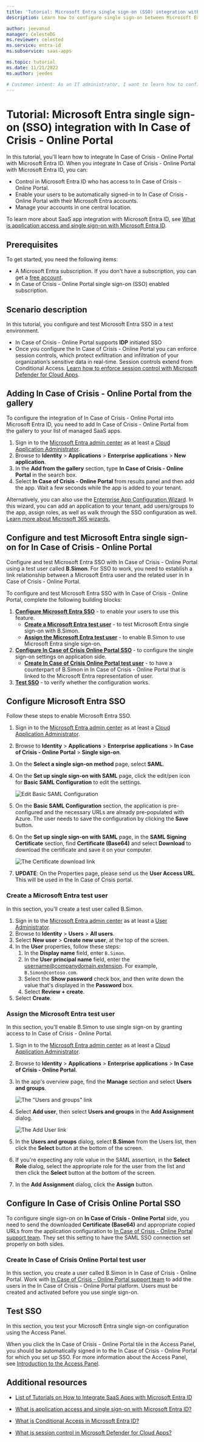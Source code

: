 ```yaml
---
title: 'Tutorial: Microsoft Entra single sign-on (SSO) integration with In Case of Crisis - Online Portal'
description: Learn how to configure single sign-on between Microsoft Entra ID and In Case of Crisis - Online Portal.

author: jeevansd
manager: CelesteDG
ms.reviewer: celested
ms.service: entra-id
ms.subservice: saas-apps

ms.topic: tutorial
ms.date: 11/21/2022
ms.author: jeedes

# Customer intent: As an IT administrator, I want to learn how to configure single sign-on between Microsoft Entra ID and In Case of Crisis - Online Portal so that I can control who has access to In Case of Crisis - Online Portal, enable automatic sign-in with Microsoft Entra accounts, and manage my accounts in one central location.
---
```


# Tutorial: Microsoft Entra single sign-on (SSO) integration with In Case of Crisis - Online Portal

In this tutorial, you'll learn how to integrate In Case of Crisis - Online Portal with Microsoft Entra ID. When you integrate In Case of Crisis - Online Portal with Microsoft Entra ID, you can:

* Control in Microsoft Entra ID who has access to In Case of Crisis - Online Portal.
* Enable your users to be automatically signed-in to In Case of Crisis - Online Portal with their Microsoft Entra accounts.
* Manage your accounts in one central location.

To learn more about SaaS app integration with Microsoft Entra ID, see [What is application access and single sign-on with Microsoft Entra ID](~/identity/enterprise-apps/what-is-single-sign-on.md).

## Prerequisites

To get started, you need the following items:

* A Microsoft Entra subscription. If you don't have a subscription, you can get a [free account](https://azure.microsoft.com/free/).
* In Case of Crisis - Online Portal single sign-on (SSO) enabled subscription.

## Scenario description

In this tutorial, you configure and test Microsoft Entra SSO in a test environment.

* In Case of Crisis - Online Portal supports **IDP** initiated SSO
* Once you configure the In Case of Crisis - Online Portal you can enforce session controls, which protect exfiltration and infiltration of your organization’s sensitive data in real-time. Session controls extend from Conditional Access. [Learn how to enforce session control with Microsoft Defender for Cloud Apps](/cloud-app-security/proxy-deployment-any-app).

## Adding In Case of Crisis - Online Portal from the gallery

To configure the integration of In Case of Crisis - Online Portal into Microsoft Entra ID, you need to add In Case of Crisis - Online Portal from the gallery to your list of managed SaaS apps.

1. Sign in to the [Microsoft Entra admin center](https://entra.microsoft.com) as at least a [Cloud Application Administrator](~/identity/role-based-access-control/permissions-reference.md#cloud-application-administrator).
1. Browse to **Identity** > **Applications** > **Enterprise applications** > **New application**.
1. In the **Add from the gallery** section, type **In Case of Crisis - Online Portal** in the search box.
1. Select **In Case of Crisis - Online Portal** from results panel and then add the app. Wait a few seconds while the app is added to your tenant.

 Alternatively, you can also use the [Enterprise App Configuration Wizard](https://portal.office.com/AdminPortal/home?Q=Docs#/azureadappintegration). In this wizard, you can add an application to your tenant, add users/groups to the app, assign roles, as well as walk through the SSO configuration as well. [Learn more about Microsoft 365 wizards.](/microsoft-365/admin/misc/azure-ad-setup-guides)


<a name='configure-and-test-azure-ad-single-sign-on-for-in-case-of-crisis---online-portal'></a>

## Configure and test Microsoft Entra single sign-on for In Case of Crisis - Online Portal

Configure and test Microsoft Entra SSO with In Case of Crisis - Online Portal using a test user called **B.Simon**. For SSO to work, you need to establish a link relationship between a Microsoft Entra user and the related user in In Case of Crisis - Online Portal.

To configure and test Microsoft Entra SSO with In Case of Crisis - Online Portal, complete the following building blocks:

1. **[Configure Microsoft Entra SSO](#configure-azure-ad-sso)** - to enable your users to use this feature.
    * **[Create a Microsoft Entra test user](#create-an-azure-ad-test-user)** - to test Microsoft Entra single sign-on with B.Simon.
    * **[Assign the Microsoft Entra test user](#assign-the-azure-ad-test-user)** - to enable B.Simon to use Microsoft Entra single sign-on.
1. **[Configure In Case of Crisis Online Portal SSO](#configure-in-case-of-crisis-online-portal-sso)** - to configure the single sign-on settings on application side.
    * **[Create In Case of Crisis Online Portal test user](#create-in-case-of-crisis-online-portal-test-user)** - to have a counterpart of B.Simon in In Case of Crisis - Online Portal that is linked to the Microsoft Entra representation of user.
1. **[Test SSO](#test-sso)** - to verify whether the configuration works.

<a name='configure-azure-ad-sso'></a>

## Configure Microsoft Entra SSO

Follow these steps to enable Microsoft Entra SSO.

1. Sign in to the [Microsoft Entra admin center](https://entra.microsoft.com) as at least a [Cloud Application Administrator](~/identity/role-based-access-control/permissions-reference.md#cloud-application-administrator).
1. Browse to **Identity** > **Applications** > **Enterprise applications** > **In Case of Crisis - Online Portal** > **Single sign-on**.
1. On the **Select a single sign-on method** page, select **SAML**.
1. On the **Set up single sign-on with SAML** page, click the edit/pen icon for **Basic SAML Configuration** to edit the settings.

   ![Edit Basic SAML Configuration](common/edit-urls.png)

1. On the **Basic SAML Configuration** section, the application is pre-configured and the necessary URLs are already pre-populated with Azure. The user needs to save the configuration by clicking the **Save** button.


1. On the **Set up single sign-on with SAML** page, in the **SAML Signing Certificate** section,  find **Certificate (Base64)** and select **Download** to download the certificate and save it on your computer.

	![The Certificate download link](common/certificatebase64.png)

1. **UPDATE**:  On the Properties page, please send us the **User Access URL**.  This will be used in the In Case of Crisis portal.

<a name='create-an-azure-ad-test-user'></a>

### Create a Microsoft Entra test user

In this section, you'll create a test user called B.Simon.

1. Sign in to the [Microsoft Entra admin center](https://entra.microsoft.com) as at least a [User Administrator](~/identity/role-based-access-control/permissions-reference.md#user-administrator).
1. Browse to **Identity** > **Users** > **All users**.
1. Select **New user** > **Create new user**, at the top of the screen.
1. In the **User** properties, follow these steps:
   1. In the **Display name** field, enter `B.Simon`.  
   1. In the **User principal name** field, enter the username@companydomain.extension. For example, `B.Simon@contoso.com`.
   1. Select the **Show password** check box, and then write down the value that's displayed in the **Password** box.
   1. Select **Review + create**.
1. Select **Create**.

<a name='assign-the-azure-ad-test-user'></a>

### Assign the Microsoft Entra test user

In this section, you'll enable B.Simon to use single sign-on by granting access to In Case of Crisis - Online Portal.

1. Sign in to the [Microsoft Entra admin center](https://entra.microsoft.com) as at least a [Cloud Application Administrator](~/identity/role-based-access-control/permissions-reference.md#cloud-application-administrator).
1. Browse to **Identity** > **Applications** > **Enterprise applications** > **In Case of Crisis - Online Portal**.
1. In the app's overview page, find the **Manage** section and select **Users and groups**.

   ![The "Users and groups" link](common/users-groups-blade.png)

1. Select **Add user**, then select **Users and groups** in the **Add Assignment** dialog.

	![The Add User link](common/add-assign-user.png)

1. In the **Users and groups** dialog, select **B.Simon** from the Users list, then click the **Select** button at the bottom of the screen.
1. If you're expecting any role value in the SAML assertion, in the **Select Role** dialog, select the appropriate role for the user from the list and then click the **Select** button at the bottom of the screen.
1. In the **Add Assignment** dialog, click the **Assign** button.

## Configure In Case of Crisis Online Portal SSO

To configure single sign-on on **In Case of Crisis - Online Portal** side, you need to send the downloaded **Certificate (Base64)** and appropriate copied URLs from the application configuration to [In Case of Crisis - Online Portal support team](mailto:support@rockdovesolutions.com). They set this setting to have the SAML SSO connection set properly on both sides.

### Create In Case of Crisis Online Portal test user

In this section, you create a user called B.Simon in In Case of Crisis - Online Portal. Work with [In Case of Crisis - Online Portal support team](mailto:support@rockdovesolutions.com) to add the users in the In Case of Crisis - Online Portal platform. Users must be created and activated before you use single sign-on.

## Test SSO 

In this section, you test your Microsoft Entra single sign-on configuration using the Access Panel.

When you click the In Case of Crisis - Online Portal tile in the Access Panel, you should be automatically signed in to the In Case of Crisis - Online Portal for which you set up SSO. For more information about the Access Panel, see [Introduction to the Access Panel](https://support.microsoft.com/account-billing/sign-in-and-start-apps-from-the-my-apps-portal-2f3b1bae-0e5a-4a86-a33e-876fbd2a4510).

## Additional resources

- [List of Tutorials on How to Integrate SaaS Apps with Microsoft Entra ID](./tutorial-list.md)

- [What is application access and single sign-on with Microsoft Entra ID?](~/identity/enterprise-apps/what-is-single-sign-on.md)

- [What is Conditional Access in Microsoft Entra ID?](~/identity/conditional-access/overview.md)

- [What is session control in Microsoft Defender for Cloud Apps?](/cloud-app-security/proxy-intro-aad)
